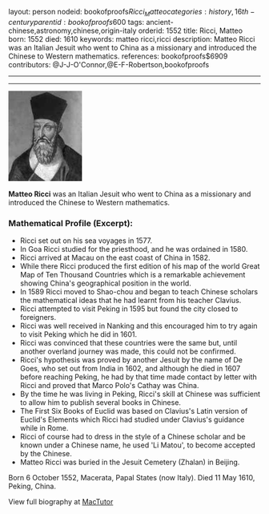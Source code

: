 layout: person
nodeid: bookofproofs$Ricci_Matteo
categories: history,16th-century
parentid: bookofproofs$600
tags: ancient-chinese,astronomy,chinese,origin-italy
orderid: 1552
title: Ricci, Matteo
born: 1552
died: 1610
keywords: matteo ricci,ricci
description: Matteo Ricci was an Italian Jesuit who went to China as a missionary and introduced the Chinese to Western mathematics.
references: bookofproofs$6909
contributors: @J-J-O'Connor,@E-F-Robertson,bookofproofs

---



---

![Ricci_Matteo.jpg](https://github.com/bookofproofs/bookofproofs.github.io/blob/main/_sources/_assets/images/portraits/Ricci_Matteo.jpg?raw=true)

**Matteo Ricci** was an Italian Jesuit who went to China as a missionary and introduced the Chinese to Western mathematics.

### Mathematical Profile (Excerpt):
* Ricci set out on his sea voyages in 1577.
* In Goa Ricci studied for the priesthood, and he was ordained in 1580.
* Ricci arrived at Macau on the east coast of China in 1582.
* While there Ricci produced the first edition of his map of the world Great Map of Ten Thousand Countries which is a remarkable achievement showing China's geographical position in the world.
* In 1589 Ricci moved to Shao-chou and began to teach Chinese scholars the mathematical ideas that he had learnt from his teacher Clavius.
* Ricci attempted to visit Peking in 1595 but found the city closed to foreigners.
* Ricci was well received in Nanking and this encouraged him to try again to visit Peking which he did in 1601.
* Ricci was convinced that these countries were the same but, until another overland journey was made, this could not be confirmed.
* Ricci's hypothesis was proved by another Jesuit by the name of De Goes, who set out from India in 1602, and although he died in 1607 before reaching Peking, he had by that time made contact by letter with Ricci and proved that Marco Polo's Cathay was China.
* By the time he was living in Peking, Ricci's skill at Chinese was sufficient to allow him to publish several books in Chinese.
* The First Six Books of Euclid was based on Clavius's Latin version of Euclid's Elements which Ricci had studied under Clavius's guidance while in Rome.
* Ricci of course had to dress in the style of a Chinese scholar and be known under a Chinese name, he used 'Li Matou', to become accepted by the Chinese.
* Matteo Ricci was buried in the Jesuit Cemetery (Zhalan) in Beijing.

Born 6 October 1552, Macerata, Papal States (now Italy). Died 11 May 1610, Peking, China.

View full biography at [MacTutor](https://mathshistory.st-andrews.ac.uk/Biographies/Ricci_Matteo/)
